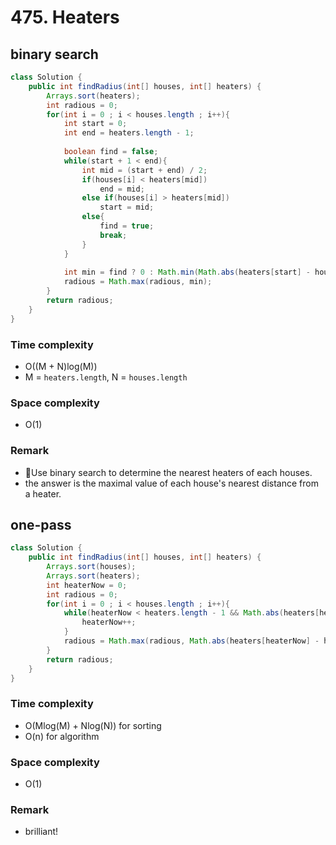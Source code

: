 # 475. Heaters
## binary search
```java
class Solution {
    public int findRadius(int[] houses, int[] heaters) {
        Arrays.sort(heaters);
        int radious = 0;
        for(int i = 0 ; i < houses.length ; i++){
            int start = 0;
            int end = heaters.length - 1;
            
            boolean find = false;
            while(start + 1 < end){
                int mid = (start + end) / 2;
                if(houses[i] < heaters[mid])
                    end = mid;
                else if(houses[i] > heaters[mid])
                    start = mid;
                else{   
                    find = true;
                    break;
                }
            }
            
            int min = find ? 0 : Math.min(Math.abs(heaters[start] - houses[i]), Math.abs(heaters[end] - houses[i]));
            radious = Math.max(radious, min);
        }
        return radious;
    }
}
```
### Time complexity
* O((M + N)log(M))
* M = `heaters.length`, N = `houses.length`
### Space complexity
* O(1)
### Remark
* Use binary search to determine the nearest heaters of each houses.
* the answer is the maximal value of each house's nearest distance from a heater.

## one-pass
```java
class Solution {
    public int findRadius(int[] houses, int[] heaters) {
        Arrays.sort(houses);
        Arrays.sort(heaters);
        int heaterNow = 0;
        int radious = 0;
        for(int i = 0 ; i < houses.length ; i++){
            while(heaterNow < heaters.length - 1 && Math.abs(heaters[heaterNow] - houses[i]) >= Math.abs(heaters[heaterNow + 1] - houses[i])){
                heaterNow++;
            }
            radious = Math.max(radious, Math.abs(heaters[heaterNow] - houses[i]));
        }
        return radious;
    }
}
```
### Time complexity
* O(Mlog(M) + Nlog(N)) for sorting
* O(n) for algorithm
### Space complexity
* O(1)
### Remark
* brilliant!
